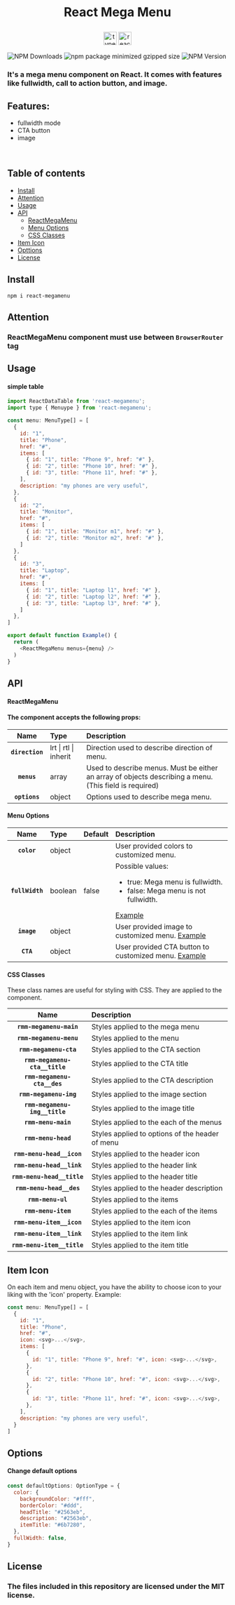 # <p align="center">React Mega Menu</p>

<p align="center">
<img height="30" alt="typescript" src="https://raw.githubusercontent.com/danielcranney/readme-generator/main/public/icons/skills/typescript-colored.svg">
<img height="30" alt="react" src="https://raw.githubusercontent.com/danielcranney/readme-generator/main/public/icons/skills/react-colored.svg">
</p>


![NPM Downloads](https://img.shields.io/npm/dw/react-megamenu)
![npm package minimized gzipped size](https://img.shields.io/bundlejs/size/react-megamenu)
![NPM Version](https://img.shields.io/npm/v/react-megamenu)


### It's a mega menu component on React. It comes with features like fullwidth, call to action button, and image.


## Features:

- fullwidth mode
- CTA button
- image

<br/>

## Table of contents

- [Install](#install)
- [Attention](#attention)
- [Usage](#usage)
- [API](#api)
    - [ReactMegaMenu](#reactmegamenu)
    - [Menu Options](#menu-options)
    - [CSS Classes](#css-classes)
- [Item Icon](#item-icon)
- [Opttions](#options)
- [License](#license)

## Install

`npm i react-megamenu`

## Attention
### ReactMegaMenu component must use between **`BrowserRouter`** tag

## Usage

#### simple table

``` js
import ReactDataTable from 'react-megamenu';
import type { Menuype } from 'react-megamenu';

const menu: MenuType[] = [
  {
    id: "1",
    title: "Phone",
    href: "#",
    items: [
      { id: "1", title: "Phone 9", href: "#" },
      { id: "2", title: "Phone 10", href: "#" },
      { id: "3", title: "Phone 11", href: "#" },
    ],
    description: "my phones are very useful",
  },
  {
    id: "2",
    title: "Monitor",
    href: "#",
    items: [
      { id: "1", title: "Monitor m1", href: "#" },
      { id: "2", title: "Monitor m2", href: "#" },
    ]
  },
  {
    id: "3",
    title: "Laptop",
    href: "#",
    items: [
      { id: "1", title: "Laptop l1", href: "#" },
      { id: "2", title: "Laptop l2", href: "#" },
      { id: "3", title: "Laptop l3", href: "#" },
    ]
  },
]

export default function Example() {
  return (
    <ReactMegaMenu menus={menu} />
  )
}
```

## API

#### ReactMegaMenu

#### The component accepts the following props:

|Name|Type|Description
|:--:|:-----|:-----|
|**`direction`**|lrt \| rtl \| inherit|Direction used to describe direction of menu.
|**`menus`**|array|Used to describe menus. Must be either an array of objects describing a menu. (This field is required)
|**`options`**|object|Options used to describe mega menu.


#### Menu Options

|Name|Type|Default|Description
|:--:|:-----|:--|:-----|
|**`color`**|object||User provided colors to customized menu.
|**`fullWidth`**|boolean|false|Possible values:<p><ul><li>true: Mega menu is fullwidth.</li><li>false: Mega menu is not fullwidth.</li></ul></p> [Example](https://github.com/alirezamirahmadi/react-megamenu/blob/master/examples/fullWidthExample/FullWidthExample.tsx)
|**`image`**|object||User provided image to customized menu. [Example](https://github.com/alirezamirahmadi/react-megamenu/blob/master/examples/imageExample/ImageExample.tsx)
|**`CTA`**|object||User provided CTA button to customized menu. [Example](https://github.com/alirezamirahmadi/react-megamenu/blob/master/examples/CTAExample/CTAExample.tsx)

#### CSS Classes

These class names are useful for styling with CSS. They are applied to the component.

|Name|Description
|:--:|:-----|
|**`rmm-megamenu-main`**|Styles applied to the mega menu|
|**`rmm-megamenu-menu`**|Styles applied to the menu|
|**`rmm-megamenu-cta`**|Styles applied to the CTA section|
|**`rmm-megamenu-cta__title`**|Styles applied to the CTA title|
|**`rmm-megamenu-cta__des`**|Styles applied to the CTA description|
|**`rmm-megamenu-img`**|Styles applied to the image section|
|**`rmm-megamenu-img__title`**|Styles applied to the image title|
|**`rmm-menu-main`**|Styles applied to the each of the menus |
|**`rmm-menu-head`**|Styles applied to options of the header of menu|
|**`rmm-menu-head__icon`**|Styles applied to the header icon|
|**`rmm-menu-head__link`**|Styles applied to the header link|
|**`rmm-menu-head__title`**|Styles applied to the header title|
|**`rmm-menu-head__des`**|Styles applied to the header description|
|**`rmm-menu-ul`**|Styles applied to the items|
|**`rmm-menu-item`**|Styles applied to the each of the items|
|**`rmm-menu-item__icon`**|Styles applied to the item icon|
|**`rmm-menu-item__link`**|Styles applied to the item link|
|**`rmm-menu-item__title`**|Styles applied to the item title|

## Item Icon

On each item and menu object, you have the ability to choose icon to your liking with the 'icon' property. Example:

```js
const menu: MenuType[] = [
  {
    id: "1",
    title: "Phone",
    href: "#",
    icon: <svg>...</svg>,
    items: [
      {
        id: "1", title: "Phone 9", href: "#", icon: <svg>...</svg>,
      },
      {
        id: "2", title: "Phone 10", href: "#", icon: <svg>...</svg>,
      },
      {
        id: "3", title: "Phone 11", href: "#", icon: <svg>...</svg>,
      },
    ],
    description: "my phones are very useful",
  }
]
```

## Options

#### Change default options

``` js
const defaultOptions: OptionType = {
  color: {
    backgroundColor: "#fff",
    borderColor: "#ddd",
    headTitle: "#2563eb",
    description: "#2563eb",
    itemTitle: "#6b7280",
  },
  fullWidth: false,
}
```

## License

### The files included in this repository are licensed under the MIT license.

